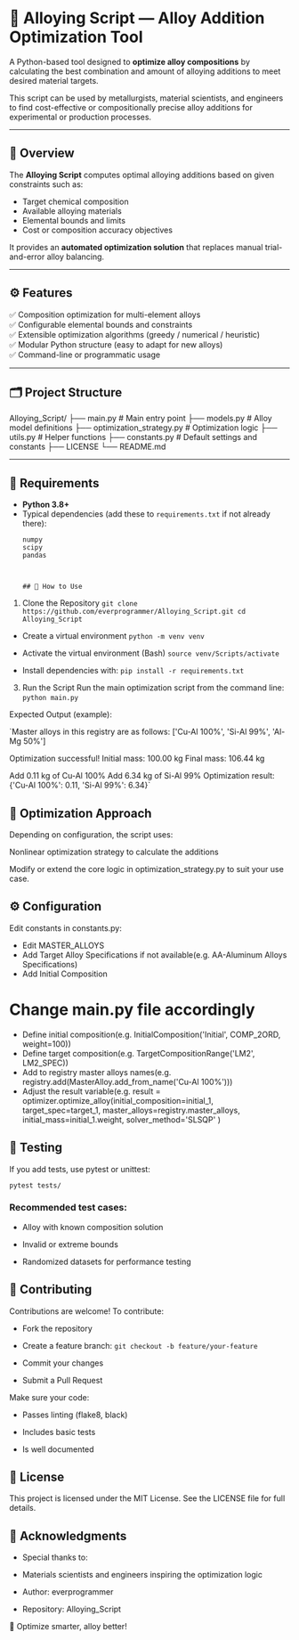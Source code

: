 # 🧪 Alloying Script — Alloy Addition Optimization Tool

A Python-based tool designed to **optimize alloy compositions** by calculating the best combination and amount of alloying additions to meet desired material targets.  

This script can be used by metallurgists, material scientists, and engineers to find cost-effective or compositionally precise alloy additions for experimental or production processes.

---

## 📘 Overview

The **Alloying Script** computes optimal alloying additions based on given constraints such as:
- Target chemical composition
- Available alloying materials
- Elemental bounds and limits
- Cost or composition accuracy objectives

It provides an **automated optimization solution** that replaces manual trial-and-error alloy balancing.

---

## ⚙️ Features

✅ Composition optimization for multi-element alloys  
✅ Configurable elemental bounds and constraints  
✅ Extensible optimization algorithms (greedy / numerical / heuristic)  
✅ Modular Python structure (easy to adapt for new alloys)  
✅ Command-line or programmatic usage  

---

## 🗂️ Project Structure

Alloying_Script/
├── main.py # Main entry point
├── models.py # Alloy model definitions
├── optimization_strategy.py # Optimization logic
├── utils.py # Helper functions
├── constants.py # Default settings and constants
├── LICENSE
└── README.md


---

## 🧰 Requirements

- **Python 3.8+**
- Typical dependencies (add these to `requirements.txt` if not already there):
  ```text
  numpy
  scipy
  pandas
  

  
  ## 🚀 How to Use
1. Clone the Repository
`git clone https://github.com/everprogrammer/Alloying_Script.git
cd Alloying_Script`

- Create a virtual environment
  `python -m venv venv`

- Activate the virtual environment
  (Bash)
  `source venv/Scripts/activate`

- Install dependencies with:
  `pip install -r requirements.txt`

3. Run the Script
Run the main optimization script from the command line:
`python main.py`

Expected Output (example):

`Master alloys in this registry are as follows:
['Cu-Al 100%', 'Si-Al 99%', 'Al-Mg 50%']

Optimization successful!
Initial mass: 100.00 kg
Final mass: 106.44 kg 

Add 0.11 kg of Cu-Al 100%
Add 6.34 kg of Si-Al 99%
Optimization result: {'Cu-Al 100%': 0.11, 'Si-Al 99%': 6.34}`

## 🧮 Optimization Approach

  Depending on configuration, the script uses:
  
  Nonlinear optimization strategy to calculate the additions
  
  Modify or extend the core logic in optimization_strategy.py to suit your use case.
  
  ## ⚙️ Configuration

  Edit constants in constants.py:
  
  - Edit MASTER_ALLOYS
  - Add Target Alloy Specifications if not available(e.g. AA-Aluminum Alloys Specifications)
  - Add Initial Composition
  # Change main.py file accordingly
  - Define initial composition(e.g. InitialComposition('Initial', COMP_2ORD, weight=100))
  - Define target composition(e.g. TargetCompositionRange('LM2', LM2_SPEC))
  - Add to registry master alloys names(e.g. registry.add(MasterAlloy.add_from_name('Cu-Al 100%')))
  - Adjust the result variable(e.g. result = optimizer.optimize_alloy(initial_composition=initial_1,
                                      target_spec=target_1,
                                      master_alloys=registry.master_alloys,
                                      initial_mass=initial_1.weight,
                                      solver_method='SLSQP'
                                      )


## 🧪 Testing

  If you add tests, use pytest or unittest:

  `pytest tests/`

### Recommended test cases:

  - Alloy with known composition solution
  
  - Invalid or extreme bounds
  
  - Randomized datasets for performance testing

## 🤝 Contributing

  Contributions are welcome!
  To contribute:
  
  - Fork the repository
  
  - Create a feature branch: `git checkout -b feature/your-feature`
  
  - Commit your changes
  
  - Submit a Pull Request

Make sure your code:

  - Passes linting (flake8, black)
  
  - Includes basic tests
  
  - Is well documented

## 📜 License

This project is licensed under the MIT License.
See the LICENSE
 file for full details.

## 🙏 Acknowledgments
  
  - Special thanks to:
  
  - Materials scientists and engineers inspiring the optimization logic
  
  - Author: everprogrammer
  
  - Repository: Alloying_Script

🧠 Optimize smarter, alloy better!

